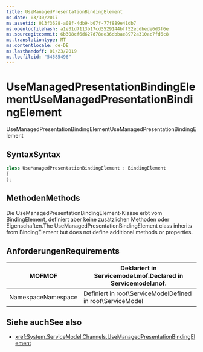 ```yaml
---
title: UseManagedPresentationBindingElement
ms.date: 03/30/2017
ms.assetid: 013f3628-a08f-4db9-b07f-77f889e41db7
ms.openlocfilehash: a1e31d7113b17cd3529144bff52ecdbede6d3f6e
ms.sourcegitcommit: 6b308cf6d627d78ee36dbbae8972a310ac7fd6c8
ms.translationtype: MT
ms.contentlocale: de-DE
ms.lasthandoff: 01/23/2019
ms.locfileid: "54585496"
---
```

# <a name="usemanagedpresentationbindingelement"></a><span data-ttu-id="28dcc-102">UseManagedPresentationBindingElement</span><span class="sxs-lookup"><span data-stu-id="28dcc-102">UseManagedPresentationBindingElement</span></span>
<span data-ttu-id="28dcc-103">UseManagedPresentationBindingElement</span><span class="sxs-lookup"><span data-stu-id="28dcc-103">UseManagedPresentationBindingElement</span></span>  
  
## <a name="syntax"></a><span data-ttu-id="28dcc-104">Syntax</span><span class="sxs-lookup"><span data-stu-id="28dcc-104">Syntax</span></span>  
  
```csharp
class UseManagedPresentationBindingElement : BindingElement  
{  
};  
```  
  
## <a name="methods"></a><span data-ttu-id="28dcc-105">Methoden</span><span class="sxs-lookup"><span data-stu-id="28dcc-105">Methods</span></span>  
 <span data-ttu-id="28dcc-106">Die UseManagedPresentationBindingElement-Klasse erbt vom BindingElement, definiert aber keine zusätzlichen Methoden oder Eigenschaften.</span><span class="sxs-lookup"><span data-stu-id="28dcc-106">The UseManagedPresentationBindingElement class inherits from BindingElement but does not define additional methods or properties.</span></span>  
  
## <a name="requirements"></a><span data-ttu-id="28dcc-107">Anforderungen</span><span class="sxs-lookup"><span data-stu-id="28dcc-107">Requirements</span></span>  
  
|<span data-ttu-id="28dcc-108">MOF</span><span class="sxs-lookup"><span data-stu-id="28dcc-108">MOF</span></span>|<span data-ttu-id="28dcc-109">Deklariert in Servicemodel.mof.</span><span class="sxs-lookup"><span data-stu-id="28dcc-109">Declared in Servicemodel.mof.</span></span>|  
|---------|-----------------------------------|  
|<span data-ttu-id="28dcc-110">Namespace</span><span class="sxs-lookup"><span data-stu-id="28dcc-110">Namespace</span></span>|<span data-ttu-id="28dcc-111">Definiert in root\ServiceModel</span><span class="sxs-lookup"><span data-stu-id="28dcc-111">Defined in root\ServiceModel</span></span>|  
  
## <a name="see-also"></a><span data-ttu-id="28dcc-112">Siehe auch</span><span class="sxs-lookup"><span data-stu-id="28dcc-112">See also</span></span>
- <xref:System.ServiceModel.Channels.UseManagedPresentationBindingElement>
